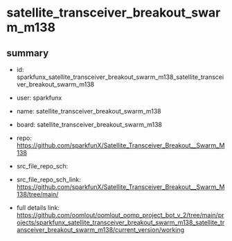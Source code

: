 # satellite_transceiver_breakout_swarm_m138
 
## summary 
* id: sparkfunx_satellite_transceiver_breakout_swarm_m138_satellite_transceiver_breakout_swarm_m138
* user: sparkfunx
* name: satellite_transceiver_breakout_swarm_m138
* board: satellite_transceiver_breakout_swarm_m138
* repo: https://github.com/sparkfunX/Satellite_Transceiver_Breakout__Swarm_M138



* src_file_repo_sch: 
* src_file_repo_sch_link: https://github.com/sparkfunX/Satellite_Transceiver_Breakout__Swarm_M138/tree/main/
* full details link: https://github.com/oomlout/oomlout_oomp_project_bot_v_2/tree/main/projects/sparkfunx_satellite_transceiver_breakout_swarm_m138_satellite_transceiver_breakout_swarm_m138/current_version/working  







